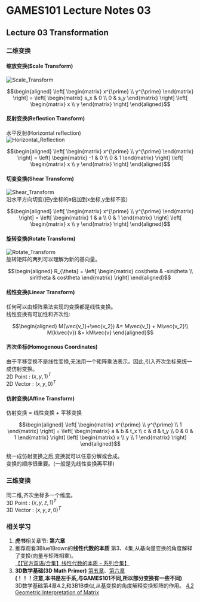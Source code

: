 # GAMES101 Lecture Notes 03  
## Lecture 03  Transformation

### 二维变换
#### 缩放变换(Scale Transform)  
![Scale_Transform](https://cdn.jsdelivr.net/gh/Kevincyc99/PicBed@master/Notes/Scale_Transform.png)  
```math
\begin{aligned}
\left[
\begin{matrix}
x^{\prime} \\ 
y^{\prime}
\end{matrix}
\right]
 = 
\left[
\begin{matrix}
s_x & 0 \\ 
0 & s_y
\end{matrix}
\right]
\left[
\begin{matrix}
x \\ 
y
\end{matrix}
\right]
\end{aligned}
```
#### 反射变换(Reflection Transform)  
水平反射(Horizontal reflection)  
![Horizontal_Reflection](https://cdn.jsdelivr.net/gh/Kevincyc99/PicBed@master/Notes/Horizontal_Reflection.png)  
```math
\begin{aligned}
\left[
\begin{matrix}
x^{\prime} \\ 
y^{\prime}
\end{matrix}
\right]
 = 
\left[
\begin{matrix}
-1 & 0 \\ 
0 & 1
\end{matrix}
\right]
\left[
\begin{matrix}
x \\ 
y
\end{matrix}
\right]
\end{aligned}
```  
#### 切变变换(Shear Transform)  
![Shear_Transform](https://cdn.jsdelivr.net/gh/Kevincyc99/PicBed@master/Notes/Shear_Transform.png)  
沿水平方向切变(把y坐标的a倍加到x坐标,y坐标不变)
```math
\begin{aligned}
\left[
\begin{matrix}
x^{\prime} \\ 
y^{\prime}
\end{matrix}
\right]
 = 
\left[
\begin{matrix}
1 & a \\ 
0 & 1
\end{matrix}
\right]
\left[
\begin{matrix}
x \\ 
y
\end{matrix}
\right]
\end{aligned}
```  
#### 旋转变换(Rotate Transform)  
![Rotate_Transform](https://cdn.jsdelivr.net/gh/Kevincyc99/PicBed@master/Notes/Rotate_Transform.png)  
旋转矩阵的两列可以理解为新的基向量。  
```math
\begin{aligned}
R_{\theta}
 = 
\left[
\begin{matrix}
cos\theta & -sin\theta \\ 
sin\theta & cos\theta
\end{matrix}
\right]
\end{aligned}
```  
#### 线性变换(Linear Transform)  
任何可以由矩阵乘法实现的变换都是线性变换。  
线性变换有可加性和齐次性:
```math
\begin{aligned}
M(\vec{v_1}+\vec{v_2}) &= M\vec{v_1} + M\vec{v_2}\\ 
M(k\vec{v}) &= kM\vec{v}
\end{aligned}
```   
#### 齐次坐标(Homogenous Coordinates)  
由于平移变换不是线性变换,无法用一个矩阵乘法表示。因此,引入齐次坐标来统一成仿射变换。  
2D Point  : $(x, y, 1)^T$  
2D Vector : $(x, y, 0)^T$  
#### 仿射变换(Affine Transform)
仿射变换 = 线性变换 + 平移变换  
```math
\begin{aligned}
\left[
\begin{matrix}
x^{\prime} \\ 
y^{\prime} \\ 
1
\end{matrix}
\right]
 = 
\left[
\begin{matrix}
a & b & t_x \\ 
c & d & t_y \\
0 & 0 & 1
\end{matrix}
\right]
\left[
\begin{matrix}
x \\ 
y \\
1
\end{matrix}
\right]
\end{aligned}
```  
统一成仿射变换之后,变换就可以任意分解或合成。  
变换的顺序很重要。(一般是先线性变换再平移)
### 三维变换  
同二维,齐次坐标多一个维度。  
3D Point  : $(x, y, z, 1)^T$  
3D Vector : $(x, y, z, 0)^T$  

### 相关学习
1. **虎书**相关章节: **第六章**  
2. 推荐观看3Blue1Brown的**线性代数的本质** 第3、4集,从基向量变换的角度解释了变换(向量与矩阵相乘)。  
[【【官方双语/合集】线性代数的本质 - 系列合集】 ](https://www.bilibili.com/video/BV1ys411472E/)  
1. **3D数学基础(3D Math Primer)** [第五章](https://gamemath.com/book/matrixtransforms.html)、[第六章](https://gamemath.com/book/matrixmore.html)  
**(！！！注意,本书是左手系,与GAMES101不同,所以部分变换有一些不同)**  
3D数学基础第4章4.2,和3B1B类似,从基变换的角度解释变换矩阵的作用。
[4.2 Geometric Interpretation of Matrix](https://gamemath.com/book/matrixintro.html#geometric_definition)  
